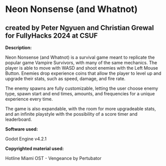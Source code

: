 <h1>Neon Nonsense (and Whatnot)</h1>

<h2>created by Peter Ngyuen and Christian Grewal for FullyHacks 2024 at CSUF</h2>

**Description:**

Neon Nonsense (and Whatnot) is a survival game meant to replicate the popular game Vampire Survivors, with many of the same mechanics. The player is able to move with WASD and shoot enemies with the Left Mouse Button. Enemies drop experience coins that allow the player to level up and upgrade their stats, such as speed, damage, and fire rate.

The enemy spawns are fully customizable, letting the user choose enemy type, spawn start and end times, amounts, and frequencies for a unique experience every time.

The game is also expandable, with the room for more upgradeable stats, and an infinite playstyle with the possibility of a score timer and leaderboard.

**Software used:**

Godot Engine v4.2.1

**Copyrighted material used:**

Hotline Miami OST - Vengeance by Pertubator
